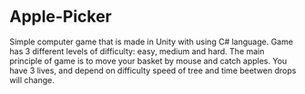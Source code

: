 # Apple-Picker
Simple computer game that is made in Unity with using C# language.
Game has 3 different levels of difficulty: easy, medium and hard.
The main principle of game is to move your basket by mouse and catch apples.
You have 3 lives, and depend on difficulty speed of tree and time beetwen drops will change.

